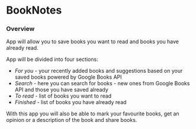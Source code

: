 # BookNotes

### Overview
App will allow you to save books you want to read and books you have already read. 

App will be divided into four sections:
- *For you* - your recently added books and suggestions based on your saved books powered by Google Books API
- *Search* - here you can search for books - new ones from Google Books API and those you have saved already
- *To read* - list of books you want to read
- *Finished* - list of books you have already read

With this app you will also be able to mark your favourite books, get an opinion or a description of the book and share books.
